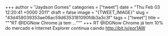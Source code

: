 
+++
author = "Jaydson Gomes"
categories = ["tweet"]
date = "Thu Feb 03 12:20:41 +0000 2011"
draft = false
image = "{TWEET_IMAGE}"
slug = "43d458039353ae06ac59d6353181090fdb3a3c3f"
tags = ["tweet"]
title = """RT @IDGNow Chrome já tem ..."""
+++
RT @IDGNow Chrome já tem 10% do mercado e Internet Explorer continua caindo http://bit.ly/eor1AW

